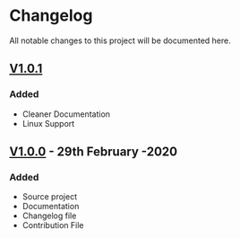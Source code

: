 # Changelog
All notable changes to this project will be documented here.

## [V1.0.1](o)
### Added
- Cleaner Documentation
- Linux Support


## [V1.0.0](https://github.com/Jonopoly/AnonyPy/commit/8ae4004f0d8c1790a78cd7671c6d1c3a5b4e40fd) - 29th February -2020
### Added
- Source project
- Documentation
- Changelog file
- Contribution File